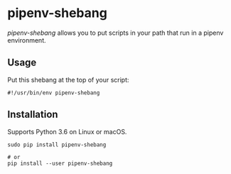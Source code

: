 # pipenv-shebang

*pipenv-shebang* allows you to put scripts in your path that run in a pipenv environment.

## Usage

Put this shebang at the top of your script:

```
#!/usr/bin/env pipenv-shebang
```

## Installation

Supports Python 3.6 on Linux or macOS.

```
sudo pip install pipenv-shebang

# or
pip install --user pipenv-shebang
```
